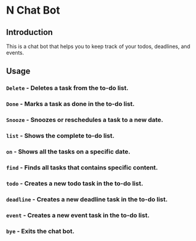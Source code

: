 # N Chat Bot

## Introduction
This is a chat bot that helps you to keep track of your todos, deadlines, and events. 

## Usage

### `Delete` - Deletes a task from the to-do list.

### `Done` - Marks a task as done in the to-do list.

### `Snooze` - Snoozes or reschedules a task to a new date.

### `list` - Shows the complete to-do list.

### `on` - Shows all the tasks on a specific date.

### `find` - Finds all tasks that contains specific content.

### `todo` - Creates a new todo task in the to-do list.

### `deadline` - Creates a new deadline task in the to-do list.

### `event` - Creates a new event task in the to-do list.

### `bye` - Exits the chat bot. 

